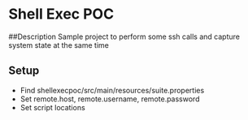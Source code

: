 # Shell Exec POC
##Description
Sample project to perform some ssh calls and capture system state at the same time
## Setup
- Find shellexecpoc/src/main/resources/suite.properties
- Set remote.host, remote.username, remote.password
- Set script locations
